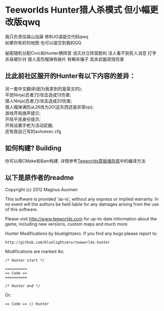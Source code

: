 Teeworlds Hunter猎人杀模式 但小幅更改版qwq
=====================
我只负责往屎山加屎 修BUG请提交代码qwq<br />
如果你有好的地图 也可以提交到我的QQ

秘密随机分配Civic和Hunter俩阵营 消灭对立阵营胜利 活人看不到死人消息 打字杀易被针对 猎人高伤榴弹有破片 有瞬杀锤子 其余武器双倍伤害

比此前社区服开的Hunter有以下内容的差异：
-----------------------
另一套中文翻译(因为我拿到的是英文的);<br />
平民Ninja(忍者刀)攻击造成13伤害;<br />
猎人Ninja(忍者刀)攻击造成20伤害;<br />
猎人榴弹满伤从26改为20(这东西还是非常op);<br />
游戏开局旗声提示;<br />
开局平民身份提示;<br />
开局设置手枪为活动武器;<br />
还有我自己写的autoexec.cfg

如何构建? Building
--------------
你可以用CMake和Bam构建.
详情参考[Teeworlds原版储存库](https://github.com/teeworlds/teeworlds)中的编译方法

以下是原作者的readme
-------------

Copyright (c) 2012 Magnus Auvinen


This software is provided 'as-is', without any express or implied
warranty. In no event will the authors be held liable for any damages
arising from the use of this software.


Please visit http://www.teeworlds.com for up-to-date information about 
the game, including new versions, custom maps and much more.

Hunter Modifications by bluelightzero.
If you find any bugs please report to:

	http://github.com/bluelightzero/teeworlds-hunter
	
Modifications are marked As:

	/* Hunter start */

	==========
	== Code ==
	==========

	/* Hunter end */

Or:

	== Code == // Hunter
